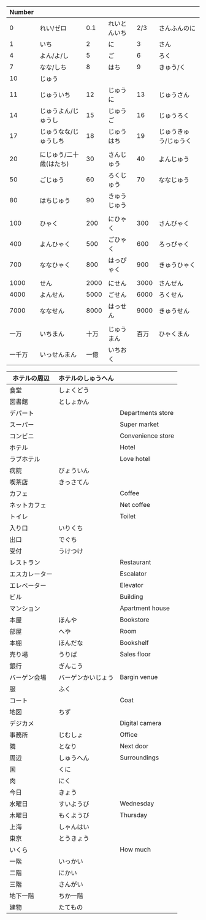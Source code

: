 | Number |                         |      |              |      |                       |
| ------ | ----------------------- | ---- | ------------ | ---- | --------------------- |
| 0      | れい/ゼロ               | 0.1  | れいとんいち | 2/3  | さんふんのに          |
| 1      | いち                    | 2    | に           | 3    | さん                  |
| 4      | よん/よ/し              | 5    | ご           | 6    | ろく                  |
| 7      | なな/しち               | 8    | はち         | 9    | きゅう/く             |
| 10     | じゅう                  |      |              |      |                       |
| 11     | じゅういち              | 12   | じゅうに     | 13   | じゅうさん            |
| 14     | じゅうよん/じゅうし     | 15   | じゅうご     | 16   | じゅうろく            |
| 17     | じゅうなな/じゅうしち   | 18   | じゅうはち   | 19   | じゅうきゅう/じゅうく |
|        |                         |      |              |      |                       |
| 20     | にじゅう/二十歳(はたち) | 30   | さんじゅう   | 40   | よんじゅう            |
| 50     | ごじゅう                | 60   | ろくじゅう   | 70   | ななじゅう            |
| 80     | はちじゅう              | 90   | きゅうじゅう |      |                       |
|        |                         |      |              |      |                       |
| 100    | ひゃく                  | 200  | にひゃく     | 300  | さんびゃく            |
| 400    | よんひゃく              | 500  | ごひゃく     | 600  | ろっぴゃく            |
| 700    | ななひゃく              | 800  | はっぴゃく   | 900  | きゅうひゃく          |
|        |                         |      |              |      |                       |
| 1000   | せん                    | 2000 | にせん       | 3000 | さんぜん              |
| 4000   | よんせん                | 5000 | ごせん       | 6000 | ろくせん              |
| 7000   | ななせん                | 8000 | はっせん     | 9000 | きゅうせん            |
|        |                         |      |              |      |                       |
| 一万   | いちまん                | 十万 | じゅうまん   | 百万 | ひゃくまん            |
| 一千万 | いっせんまん            | 一億 | いちおく     |      |                       |





| ホテルの周辺   | ホテルのしゅうへん |                   |
| -------------- | ------------------ | ----------------- |
| 食堂           | しょくどう         |                   |
| 図書館         | としょかん         |                   |
| デパート       |                    | Departments store |
| スーパー       |                    | Super market      |
| コンビニ       |                    | Convenience store |
| ホテル         |                    | Hotel             |
| ラブホテル     |                    | Love hotel        |
| 病院           | びょういん         |                   |
| 喫茶店         | きっさてん         |                   |
| カフェ         |                    | Coffee            |
| ネットカフェ   |                    | Net coffee        |
| トイレ         |                    | Toilet            |
| 入り口         | いりくち           |                   |
| 出口           | でぐち             |                   |
| 受付           | うけつけ           |                   |
| レストラン     |                    | Restaurant        |
| エスカレーター |                    | Escalator         |
| エレベーター   |                    | Elevator          |
| ビル           |                    | Building          |
| マンション     |                    | Apartment house   |
| 本屋           | ほんや             | Bookstore         |
| 部屋           | へや               | Room              |
| 本棚           | ほんだな           | Bookshelf         |
| 売り場         | うりば             | Sales floor       |
| 銀行           | ぎんこう           |                   |
| バーゲン会場   | バーゲンかいじょう | Bargin venue      |
| 服             | ふく               |                   |
| コート         |                    | Coat              |
| 地図           | ちず               |                   |
| デジカメ       |                    | Digital camera    |
| 事務所         | じむしょ           | Office            |
| 隣             | となり             | Next door         |
| 周辺           | しゅうへん         | Surroundings      |
| 国             | くに               |                   |
| 肉             | にく               |                   |
| 今日           | きょう             |                   |
| 水曜日         | すいようび         | Wednesday         |
| 木曜日         | もくようび         | Thursday          |
| 上海           | しゃんはい         |                   |
| 東京           | とうきょう         |                   |
| いくら         |                    | How much          |
| 一階           | いっかい           |                   |
| 二階           | にかい             |                   |
| 三階           | さんがい           |                   |
| 地下一階       | ちか一階           |                   |
| 建物           | たてもの           |                   |
